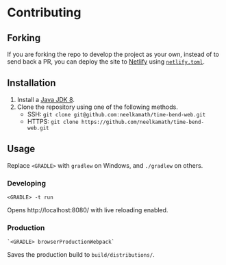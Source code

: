 # Contributing

## Forking

If you are forking the repo to develop the project as your own, instead of to send back a PR, you can deploy the site to [Netlify](https://www.netlify.com/) using [`netlify.toml`](netlify.toml).

## Installation

1. Install a [Java JDK 8](https://www.oracle.com/java/technologies/javase/javase-jdk8-downloads.html).
1. Clone the repository using one of the following methods.
    - SSH: `git clone git@github.com:neelkamath/time-bend-web.git`
    - HTTPS: `git clone https://github.com/neelkamath/time-bend-web.git`
    
## Usage

Replace `<GRADLE>` with `gradlew` on Windows, and `./gradlew` on others.

### Developing

```
<GRADLE> -t run
```
Opens http://localhost:8080/ with live reloading enabled.

### Production

```
`<GRADLE> browserProductionWebpack`
```
Saves the production build to `build/distributions/`.